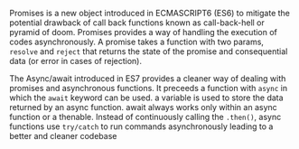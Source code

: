 Promises is a new object introduced in ECMASCRIPT6 (ES6) to mitigate the potential drawback of call back functions known as call-back-hell or pyramid of doom.
Promises provides a way of handling the execution of codes asynchronously.
A promise takes a function with two params, `resolve` and `reject` that returns  the state of the promise and consequential data (or error in cases of rejection).

The Async/await introduced in ES7 provides a cleaner way of dealing with promises and asynchronous functions. It preceeds a function with `async` in which the `await` keyword can be used. a variable is used to store the data returned by an async function. await always works only within an async function or a thenable.
Instead of continuously calling the `.then()`, async functions use `try/catch` to run commands asynchronously leading to a better and cleaner codebase
